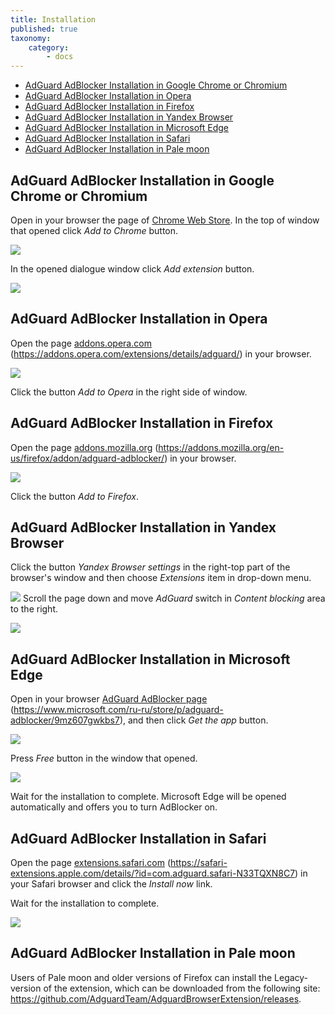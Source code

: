 ```yaml
---
title: Installation
published: true
taxonomy:
    category:
        - docs
---
```


* <a href="#t1">AdGuard AdBlocker Installation in Google Chrome or Chromium</a>
* <a href="#t2">AdGuard AdBlocker Installation in Opera</a>
* <a href="#t3">AdGuard AdBlocker Installation in Firefox</a>
* <a href="#t4">AdGuard AdBlocker Installation in Yandex Browser</a>
* <a href="#t5">AdGuard AdBlocker Installation in Microsoft Edge</a>
* <a href="#t6">AdGuard AdBlocker Installation in Safari</a>
* <a href="#t7">AdGuard AdBlocker Installation in Pale moon</a>

<a name="t1"></a>
##  AdGuard AdBlocker Installation in Google Chrome or Chromium

Open in your browser the page of [Chrome Web Store](https://chrome.google.com/webstore/detail/adguard-adblocker/bgnkhhnnamicmpeenaelnjfhikgbkllg). In the top of window that opened click _Add to Chrome_ button. 

![](Chrome_01_EN.png)

In the opened dialogue window click _Add extension_ button.

![](Chrome_02_en.png)

<a name="t2"></a>
## AdGuard AdBlocker Installation in Opera

Open the page [addons.opera.com](https://addons.opera.com/extensions/details/adguard/) (<https://addons.opera.com/extensions/details/adguard/>) in your browser.

![](Opera_01_EN.png)

Click the button _Add to Opera_ in the right side of window.

<a name="t3"></a>
## AdGuard AdBlocker Installation in Firefox

Open the page [addons.mozilla.org](https://addons.mozilla.org/en-us/firefox/addon/adguard-adblocker/) (<https://addons.mozilla.org/en-us/firefox/addon/adguard-adblocker/>) in your browser.

![](Firefox_01_EN.png)

Click the button _Add to Firefox_.

<a name="t4"></a>
## AdGuard AdBlocker Installation in Yandex Browser

Click the button _Yandex Browser settings_ in the right-top part of the browser's window and then choose _Extensions_ item in drop-down menu.

![](Yandex_01_EN.png)
Scroll the page down and move _AdGuard_ switch in _Content blocking_ area to the right. 


![](Yandex_02_EN.png)

<a name="t5"></a>
## AdGuard AdBlocker Installation in Microsoft Edge

Open in your browser [AdGuard AdBlocker page](https://www.microsoft.com/ru-ru/store/p/adguard-adblocker/9mz607gwkbs7) (<https://www.microsoft.com/ru-ru/store/p/adguard-adblocker/9mz607gwkbs7>), and then click _Get the app_ button. 

![](Edge_01_EN.png)

Press _Free_ button in the window that opened.

![](Edge_02_EN.png)

Wait for the installation to complete. Microsoft Edge will be opened automatically and offers you to turn AdBlocker on. 

<a name="t6"></a>
## AdGuard AdBlocker Installation in Safari

Open the page [extensions.safari.com](https://safari-extensions.apple.com/details/?id=com.adguard.safari-N33TQXN8C7) (<https://safari-extensions.apple.com/details/?id=com.adguard.safari-N33TQXN8C7>) in your Safari browser and click the  _Install now_ link. 

Wait for the installation to complete.

![](safari.png)

<a name="t7"></a>
## AdGuard AdBlocker Installation in Pale moon

Users of Pale moon and older versions of Firefox  can install the Legacy-version of the extension, which can be downloaded from the following site: <https://github.com/AdguardTeam/AdguardBrowserExtension/releases>.

